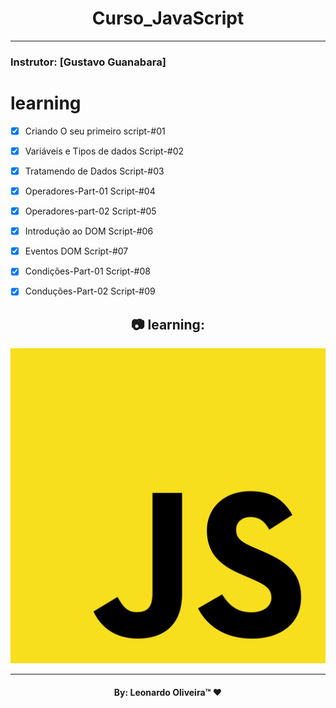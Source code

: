 <h1 align="center">
    Curso_JavaScript
    </h1>
  

_________
### Instrutor: [Gustavo Guanabara]

# learning
- [x] Criando O seu primeiro script-#01
- [x] Variáveis e Tipos de dados Script-#02
- [x] Tratamendo de Dados Script-#03
- [x] Operadores-Part-01 Script-#04
- [x] Operadores-part-02 Script-#05
- [x] Introdução ao DOM  Script-#06
- [x] Eventos DOM  Script-#07
- [X] Condições-Part-01  Script-#08
- [x] Conduções-Part-02 Script-#09 


<h2 align="center"> 📷 learning:</h2>
<p align="center">
<img width="600" src="img-js.png">
</p>

_________
<h4 align="center"> <strong>By: Leonardo Oliveira™</strong> ❤ </h4>
